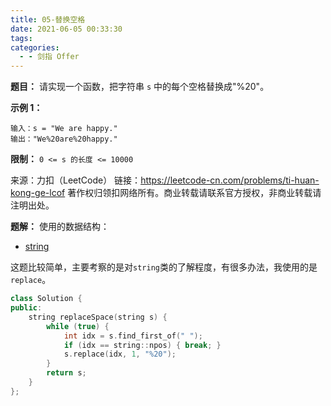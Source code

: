 ```yaml
---
title: 05-替换空格
date: 2021-06-05 00:33:30
tags:
categories:
  - - 剑指 Offer
---
```


**题目：**
请实现一个函数，把字符串 `s` 中的每个空格替换成"%20"。 

<!-- more -->

**示例 1：**
```
输入：s = "We are happy."
输出："We%20are%20happy."
```

**限制：**
`0 <= s 的长度 <= 10000`

来源：力扣（LeetCode）
链接：https://leetcode-cn.com/problems/ti-huan-kong-ge-lcof
著作权归领扣网络所有。商业转载请联系官方授权，非商业转载请注明出处。

**题解：**
使用的数据结构：
*  [string](https://zh.cppreference.com/w/cpp/string/basic_string)

这题比较简单，主要考察的是对`string`类的了解程度，有很多办法，我使用的是`replace`。

```cpp
class Solution {
public:
    string replaceSpace(string s) {
        while (true) {
            int idx = s.find_first_of(" ");
            if (idx == string::npos) { break; }
            s.replace(idx, 1, "%20");
        }
        return s;
    }
};
```
